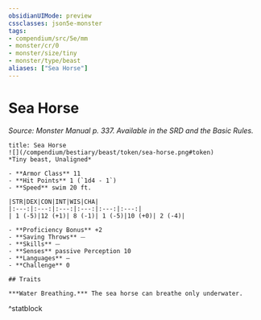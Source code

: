```yaml
---
obsidianUIMode: preview
cssclasses: json5e-monster
tags:
- compendium/src/5e/mm
- monster/cr/0
- monster/size/tiny
- monster/type/beast
aliases: ["Sea Horse"]
---
```

# Sea Horse
*Source: Monster Manual p. 337. Available in the SRD and the Basic Rules.*  

```ad-statblock
title: Sea Horse
![](/compendium/bestiary/beast/token/sea-horse.png#token)
*Tiny beast, Unaligned*

- **Armor Class** 11 
- **Hit Points** 1 (`1d4 - 1`)
- **Speed** swim 20 ft.

|STR|DEX|CON|INT|WIS|CHA|
|:---:|:---:|:---:|:---:|:---:|:---:|
| 1 (-5)|12 (+1)| 8 (-1)| 1 (-5)|10 (+0)| 2 (-4)|

- **Proficiency Bonus** +2
- **Saving Throws** ⏤
- **Skills** ⏤
- **Senses** passive Perception 10
- **Languages** —
- **Challenge** 0

## Traits

***Water Breathing.*** The sea horse can breathe only underwater.
```
^statblock